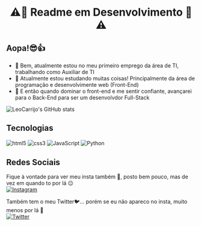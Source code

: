 <h1 style="text-align: center">⚠️👮 Readme em Desenvolvimento 👮⚠️</h1>

## Aopa!😎👍

- 🔭 Bem, atualmente estou no meu primeiro emprego da área de TI, trabalhando como Auxiliar de TI
- 🌱 Atualmente estou estudando muitas coisas! Principalmente da área de programação e desenvolvimente web (Front-End)
- 👯 E então quando dominar o front-end e me sentir confiante, avançarei para o Back-End para ser um desenvolvdor Full-Stack


![LeoCarrijo's GitHub stats](https://github-readme-stats.vercel.app/api?username=LeoCarrijo&show_icons=true&theme=dracula)

## Tecnologias

<div style="display: inline_block">
    <img align="center" src="https://img.shields.io/badge/HTML5-E34F26?style=for-the-badge&logo=html5&logoColor=white" alt="html5">
    <img align="center" src="https://img.shields.io/badge/CSS3-1572B6?style=for-the-badge&logo=css3&logoColor=white" alt="css3">
    <img align="center" src="https://img.shields.io/badge/JavaScript-F7DF1E?style=for-the-badge&logo=javascript&logoColor=black" alt="JavaScript">
    <img align="center" src="https://img.shields.io/badge/Python-3776AB?style=for-the-badge&logo=python&logoColor=white" alt="Python">    
</div>

## Redes Sociais
Fique à vontade para ver meu insta também 📸, posto bem pouco, mas de vez em quando to por lá 😐<br>
[![Instagram](https://img.shields.io/badge/Instagram-E4405F?style=for-the-badge&logo=instagram&logoColor=white)](https://www.instagram.com/leocarrijo/)

Também tem o meu Twitter🐦... porém se eu não apareco no insta, muito menos por lá 🫥<br>
[![Twitter](https://img.shields.io/badge/Twitter-1DA1F2?style=for-the-badge&logo=twitter&logoColor=white)](https://twitter.com/TheWhySoul)
